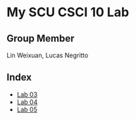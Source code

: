 # My SCU CSCI 10 Lab

## Group Member
Lin Weixuan, Lucas Negritto

## Index
- [Lab 03](lab03/lab03report.md)
- [Lab 04](lab04/lab04report.md)
- [Lab 05](lab05/lab05report.md)

